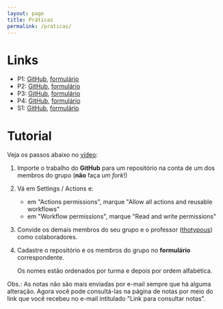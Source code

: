 ```yaml
---
layout: page
title: Práticas
permalink: /praticas/
---
```


# Links

* P1: [GitHub](https://github.com/thotypous/redes-p1), [formulário](https://forms.gle/6PGk4mF8W98arJkf8)
* P2: [GitHub](https://github.com/thotypous/redes-p2), [formulário](https://forms.gle/h5iH7zTJQMBveQb39)
* P3: [GitHub](https://github.com/thotypous/redes-p3), [formulário](https://forms.gle/R4E8YvYPTPzSm4PbA)
* P4: [GitHub](https://github.com/thotypous/redes-p4), [formulário](https://forms.gle/GjHwQBLcNVc28P9w6)
* S1: [GitHub](https://github.com/thotypous/redes-s1), [formulário](https://forms.gle/LuuSg6diyrC3neBM6)

# Tutorial

Veja os passos abaixo no [vídeo](https://youtu.be/JtQzTGoF8jM):

1. Importe o trabalho do **GitHub** para um repositório na conta de um dos membros do grupo (**não** faça um *fork*!)

2. Vá em Settings / Actions e:
   * em "Actions permissions", marque "Allow all actions and reusable workflows"
   * em "Workflow permissions", marque "Read and write permissions"

3. Convide os demais membros do seu grupo e o professor ([thotypous](https://GitHub.com/thotypous)) como colaboradores.

4. Cadastre o repositório e os membros do grupo no **formulário** correspondente.

   Os nomes estão ordenados por turma e depois por ordem alfabética.

Obs.: As notas não são mais enviadas por e-mail sempre que há alguma alteração. Agora você pode consultá-las na página de notas por meio do link que você recebeu no e-mail intitulado "Link para consultar notas".
